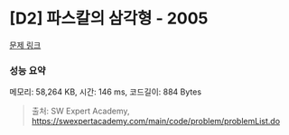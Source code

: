 # [D2] 파스칼의 삼각형 - 2005 

[문제 링크](https://swexpertacademy.com/main/code/problem/problemDetail.do?contestProbId=AV5P0-h6Ak4DFAUq) 

### 성능 요약

메모리: 58,264 KB, 시간: 146 ms, 코드길이: 884 Bytes



> 출처: SW Expert Academy, https://swexpertacademy.com/main/code/problem/problemList.do